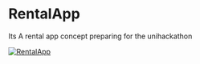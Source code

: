 # RentalApp
Its A rental app concept preparing for the unihackathon


[![RentalApp](https://img.youtube.com/vi/k-ut8rGTCI0/0.jpg)](https://www.youtube.com/watch?v=k-ut8rGTCI0)

